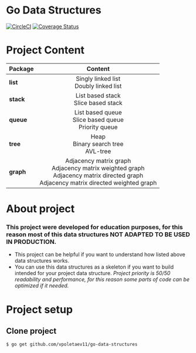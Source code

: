 # Go Data Structures
[![CircleCI](https://circleci.com/gh/vpoletaev11/fileHostingSite.svg?style=svg)](https://circleci.com/gh/vpoletaev11/go-data-structures)
[![Coverage Status](https://coveralls.io/repos/github/vpoletaev11/fileHostingSite/badge.svg?branch=master)](https://coveralls.io/github/vpoletaev11/go-data-structures?branch=master)


# Project Content
| Package   | Content                                                   |
| ----------|:---------------------------------------------------------:|
| **list**  | Singly linked list<br/>Doubly linked list                 |
| **stack** | List based stack<br/>Slice based stack                    |
| **queue** | List based queue<br/>Slice based queue<br/>Priority queue |
| **tree**  | Heap<br/>Binary search tree<br/>AVL-tree                  |
| **graph** | Adjacency matrix graph<br/>Adjacency matrix weighted graph<br/>Adjacency matrix directed graph<br/>Adjacency matrix directed weighted graph |


# About project
### This project were developed for education purposes, for this reason most of this data structures NOT ADAPTED TO BE USED IN PRODUCTION.
* This project can be helpful if you want to understand how listed above data structures works.
* You can use this data structures as a skeleton if you want to build intended for your project data structure. *Project priority is 50/50 readability and performance, for this reason some parts of code can be optimized if it needed.*

# Project setup
## Clone project
```shell
$ go get github.com/vpoletaev11/go-data-structures
```